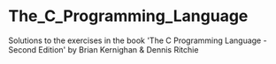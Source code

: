 # The_C_Programming_Language
Solutions to the exercises in the book 'The C Programming Language - Second Edition' by Brian Kernighan &amp; Dennis Ritchie

